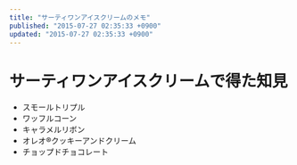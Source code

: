 ```yaml
---
title: "サーティワンアイスクリームのメモ"
published: "2015-07-27 02:35:33 +0900"
updated: "2015-07-27 02:35:33 +0900"
---
```


# サーティワンアイスクリームで得た知見

- スモールトリプル
- ワッフルコーン
- キャラメルリボン
- オレオ®クッキーアンドクリーム
- チョップドチョコレート
